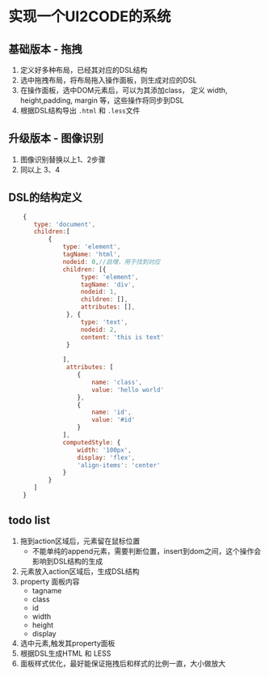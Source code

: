 # 实现一个UI2CODE的系统

## 基础版本 - 拖拽
1. 定义好多种布局，已经其对应的DSL结构
2. 选中拖拽布局，将布局拖入操作面板，则生成对应的DSL
3. 在操作面板，选中DOM元素后，可以为其添加class， 定义 width, height,padding, margin 等，这些操作将同步到DSL
4. 根据DSL结构导出 `.html` 和 `.less`文件

##  升级版本 - 图像识别
1. 图像识别替换以上1、2步骤
2. 同以上 3、4


## DSL的结构定义
```js
    {
       type: 'document',
       children:[
           {
               type: 'element',
               tagName: 'html',
               nodeid: 0,//自增，用于找到对应
               children: [{
                    type: 'element',
                    tagName: 'div',
                    nodeid: 1,
                    children: [],
                    attributes: [],
                }, {
                    type: 'text',
                    nodeid: 2,
                    content: 'this is text'
                }
                   
               ],
                attributes: [
                   {
                       name: 'class',
                       value: 'hello world'
                   },
                   {
                       name: 'id',
                       value: '#id'
                   }
               ],
               computedStyle: {
                   width: '100px',
                   display: 'flex',
                   'align-items': 'center'
               }
           }
       ]
    }
```


## todo list
1. 拖到action区域后，元素留在鼠标位置
    - 不能单纯的append元素，需要判断位置，insert到dom之间，这个操作会影响到DSL结构的生成
2. 元素放入action区域后，生成DSL结构
3. property 面板内容
    - tagname
    - class
    - id
    - width
    - height
    - display
4. 选中元素,触发其property面板
5. 根据DSL生成HTML 和 LESS
6. 面板样式优化，最好能保证拖拽后和样式的比例一直，大小做放大

